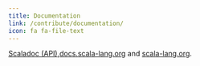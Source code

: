 ```yaml
---
title: Documentation
link: /contribute/documentation/
icon: fa fa-file-text
---
```

[Scaladoc (API)](/contribute/scala-standard-library-api-documentation/),[docs.scala-lang.org](http://docs.scala-lang.org/contribute.html) and [scala-lang.org](https://github.com/scala/scala-lang).